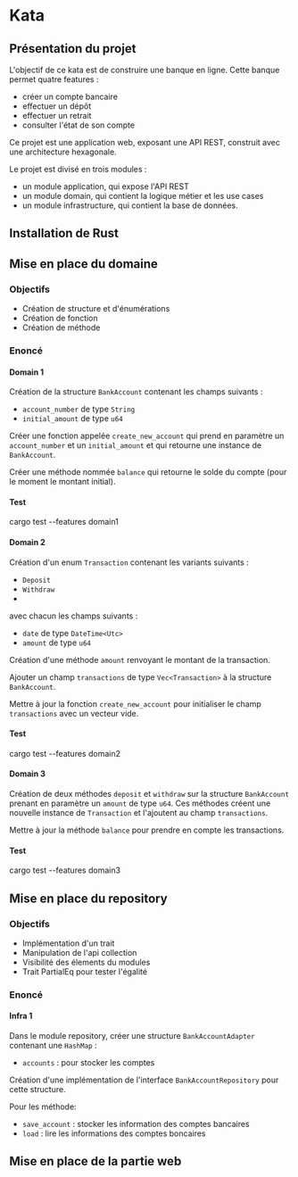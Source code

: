 # Kata

## Présentation du projet

L'objectif de ce kata est de construire une banque en ligne. Cette banque permet quatre features :
  - créer un compte bancaire
  - effectuer un dépôt
  - effectuer un retrait
  - consulter l'état de son compte

Ce projet est une application web, exposant une API REST, construit avec une architecture hexagonale.

Le projet est divisé en trois modules :
  - un module application, qui expose l'API REST
  - un module domain, qui contient la logique métier et les use cases
  - un module infrastructure, qui contient la base de données.

## Installation de Rust

## Mise en place du domaine

### Objectifs

  - Création de structure et d'énumérations
  - Création de fonction
  - Création de méthode

### Enoncé

#### Domain 1

Création de la structure `BankAccount` contenant les champs suivants :
  - `account_number` de type `String`
  - `initial_amount` de type `u64`

Créer une fonction appelée `create_new_account` qui prend en paramètre un `account_number` et un `initial_amount` et qui retourne une instance de `BankAccount`.

Créer une méthode nommée `balance` qui retourne le solde du compte (pour le moment le montant initial).

#### Test
cargo test --features domain1

#### Domain 2

Création d'un enum `Transaction` contenant les variants suivants :
  - `Deposit`
  - `Withdraw`
  - 
avec chacun les champs suivants :
  - `date` de type `DateTime<Utc>`
  - `amount` de type `u64`

Création d'une méthode `amount` renvoyant le montant de la transaction.

Ajouter un champ `transactions` de type `Vec<Transaction>` à la structure `BankAccount`.

Mettre à jour la fonction `create_new_account` pour initialiser le champ `transactions` avec un vecteur vide.

#### Test
cargo test --features domain2

#### Domain 3

Création de deux méthodes `deposit` et `withdraw` sur la structure `BankAccount` prenant en paramètre un `amount` de type `u64`.
Ces méthodes créent une nouvelle instance de `Transaction` et l'ajoutent au champ `transactions`.

Mettre à jour la méthode `balance` pour prendre en compte les transactions.

#### Test
cargo test --features domain3

## Mise en place du repository

### Objectifs

- Implémentation d'un trait
- Manipulation de l'api collection
- Visibilité des élements du modules
- Trait PartialEq pour tester l'égalité

### Enoncé

#### Infra 1

Dans le module repository, créer une structure `BankAccountAdapter` contenant une `HashMap` :
  - `accounts` : pour stocker les comptes

Création d'une implémentation de l'interface `BankAccountRepository` pour cette structure.

Pour les méthode:
- `save_account` : stocker les information des comptes bancaires
- `load` : lire les informations des comptes boncaires
  
## Mise en place de la partie web
